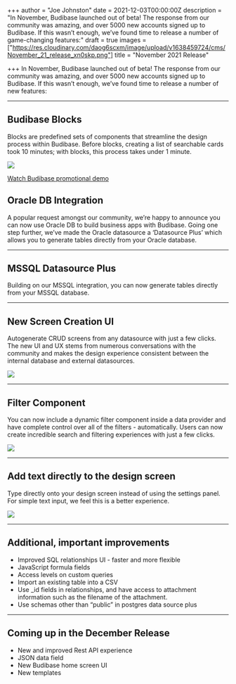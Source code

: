 +++
author = "Joe Johnston"
date = 2021-12-03T00:00:00Z
description = "In November, Budibase launched out of beta! The response from our community was amazing, and over 5000 new accounts signed up to Budibase. If this wasn’t enough, we’ve found time to release a number of game-changing features:"
draft = true
images = ["https://res.cloudinary.com/daog6scxm/image/upload/v1638459724/cms/November_21_release_xn0skp.png"]
title = "November 2021 Release"

+++
In November, Budibase launched out of beta! The response from our community was amazing, and over 5000 new accounts signed up to Budibase. If this wasn’t enough, we’ve found time to release a number of new features:

***

## Budibase Blocks

Blocks are predefined sets of components that streamline the design process within Budibase. Before blocks, creating a list of searchable cards took 10 minutes; with blocks, this process takes under 1 minute.

![](https://res.cloudinary.com/daog6scxm/image/upload/v1636970243/Out%20of%20beta%20launch/design-like-a-pro_qhlfeu.gif)

[Watch Budibase promotional demo](https://youtu.be/xoljVpty_Kw)

## Oracle DB Integration

A popular request amongst our community, we’re happy to announce you can now use Oracle DB to build business apps with Budibase. Going one step further, we’ve made the Oracle datasource a ‘Datasource Plus’ which allows you to generate tables directly from your Oracle database.

***

## MSSQL Datasource Plus

Building on our MSSQL integration, you can now generate tables directly from your MSSQL database.

***

## New Screen Creation UI

Autogenerate CRUD screens from any datasource with just a few clicks. The new UI and UX stems from numerous conversations with the community and makes the design experience consistent between the internal database and external datasources.

![](https://res.cloudinary.com/daog6scxm/image/upload/v1638453590/November%20release/add_screen_ui_unq9p7.png)

***

## Filter Component

You can now include a dynamic filter component inside a data provider and have complete control over all of the filters - automatically. Users can now create incredible search and filtering experiences with just a few clicks.

![](https://res.cloudinary.com/daog6scxm/image/upload/c_scale,w_800/v1638456628/November%20release/CleanShot_2021-12-02_at_14.50.13_pyvxfw.png)

***

## Add text directly to the design screen

Type directly onto your design screen instead of using the settings panel. For simple text input, we feel this is a better experience.

![](https://res.cloudinary.com/daog6scxm/image/upload/v1638453795/November%20release/CleanShot_2021-12-02_at_12.46.34_qsf5li.gif)

***

## Additional, important improvements

* Improved SQL relationships UI - faster and more flexible
* JavaScript formula fields
* Access levels on custom queries
* Import an existing table into a CSV
* Use _id fields in relationships, and have access to attachment information such as the filename of the attachment.
* Use schemas other than “public” in postgres data source plus

***

## Coming up in the December Release

* New and improved Rest API experience
* JSON data field
* New Budibase home screen UI
* New templates
